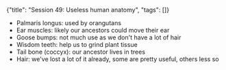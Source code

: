 {"title": "Session 49: Useless human anatomy", "tags": []}

* Palmaris longus: used by orangutans
* Ear muscles: likely our ancestors could move their ear
* Goose bumps:  not much use as we don't have a lot of hair
* Wisdom teeth: help us to grind plant tissue
* Tail bone (coccyx): our ancestor lives in trees
* Hair: we've lost a lot of it already, some are pretty useful, others less so

